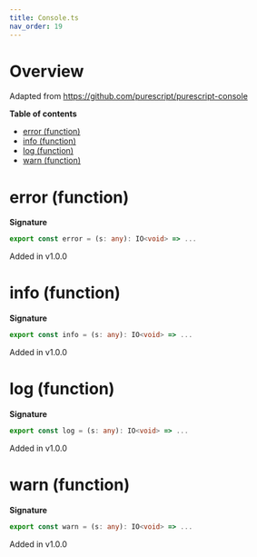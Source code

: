 ```yaml
---
title: Console.ts
nav_order: 19
---
```


# Overview

Adapted from https://github.com/purescript/purescript-console

**Table of contents**

- [error (function)](#error-function)
- [info (function)](#info-function)
- [log (function)](#log-function)
- [warn (function)](#warn-function)

# error (function)

**Signature**

```ts
export const error = (s: any): IO<void> => ...
```

Added in v1.0.0

# info (function)

**Signature**

```ts
export const info = (s: any): IO<void> => ...
```

Added in v1.0.0

# log (function)

**Signature**

```ts
export const log = (s: any): IO<void> => ...
```

Added in v1.0.0

# warn (function)

**Signature**

```ts
export const warn = (s: any): IO<void> => ...
```

Added in v1.0.0
